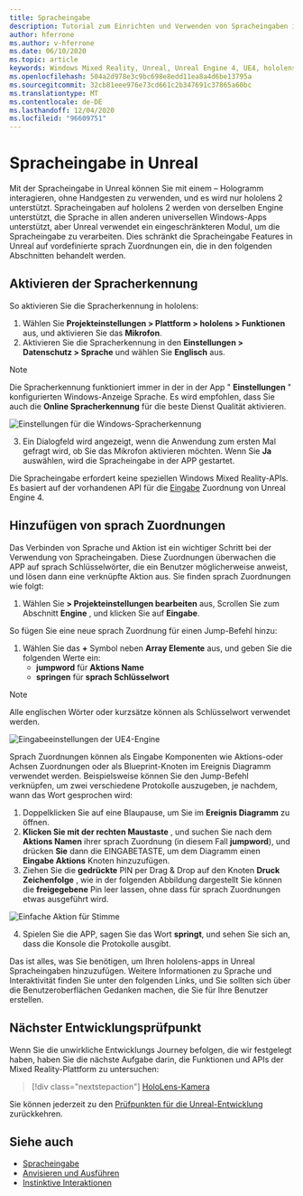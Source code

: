 ```yaml
---
title: Spracheingabe
description: Tutorial zum Einrichten und Verwenden von Spracheingaben in hololens 2 und Unreal Engine
author: hferrone
ms.author: v-hferrone
ms.date: 06/10/2020
ms.topic: article
keywords: Windows Mixed Reality, Unreal, Unreal Engine 4, UE4, hololens 2, Voice, Voice Input, Spracherkennung, gemischte Realität, Entwicklung, Features, Dokumentation, Leitfäden, holograms, Spieleentwicklung, Mixed Reality-Headset, Windows Mixed Reality-Headset, Virtual Reality-Headset
ms.openlocfilehash: 504a2d978e3c9bc698e8edd11ea8a4d6be13795a
ms.sourcegitcommit: 32cb81eee976e73cd661c2b347691c37865a60bc
ms.translationtype: MT
ms.contentlocale: de-DE
ms.lasthandoff: 12/04/2020
ms.locfileid: "96609751"
---
```

# <a name="voice-input-in-unreal"></a>Spracheingabe in Unreal

Mit der Spracheingabe in Unreal können Sie mit einem – Hologramm interagieren, ohne Handgesten zu verwenden, und es wird nur hololens 2 unterstützt. Spracheingaben auf hololens 2 werden von derselben Engine unterstützt, die Sprache in allen anderen universellen Windows-Apps unterstützt, aber Unreal verwendet ein eingeschränkteren Modul, um die Spracheingabe zu verarbeiten. Dies schränkt die Spracheingabe Features in Unreal auf vordefinierte sprach Zuordnungen ein, die in den folgenden Abschnitten behandelt werden. 

## <a name="enabling-speech-recognition"></a>Aktivieren der Spracherkennung

So aktivieren Sie die Spracherkennung in hololens:
1. Wählen Sie **Projekteinstellungen > Plattform > hololens > Funktionen** aus, und aktivieren Sie das **Mikrofon**. 
2. Aktivieren Sie die Spracherkennung in den **Einstellungen > Datenschutz > Sprache** und wählen Sie **Englisch** aus.

> [!NOTE]
> Die Spracherkennung funktioniert immer in der in der App " **Einstellungen** " konfigurierten Windows-Anzeige Sprache. Es wird empfohlen, dass Sie auch die **Online Spracherkennung** für die beste Dienst Qualität aktivieren.

![Einstellungen für die Windows-Spracherkennung](images/unreal/speech-recognition-settings.png)

3. Ein Dialogfeld wird angezeigt, wenn die Anwendung zum ersten Mal gefragt wird, ob Sie das Mikrofon aktivieren möchten. Wenn Sie **Ja** auswählen, wird die Spracheingabe in der APP gestartet.

Die Spracheingabe erfordert keine speziellen Windows Mixed Reality-APIs. Es basiert auf der vorhandenen API für die [Eingabe](https://docs.unrealengine.com/Gameplay/Input/index.html) Zuordnung von Unreal Engine 4. 

## <a name="adding-speech-mappings"></a>Hinzufügen von sprach Zuordnungen

Das Verbinden von Sprache und Aktion ist ein wichtiger Schritt bei der Verwendung von Spracheingaben. Diese Zuordnungen überwachen die APP auf sprach Schlüsselwörter, die ein Benutzer möglicherweise anweist, und lösen dann eine verknüpfte Aktion aus. Sie finden sprach Zuordnungen wie folgt:
1. Wählen Sie **> Projekteinstellungen bearbeiten** aus, Scrollen Sie zum Abschnitt **Engine** , und klicken Sie auf **Eingabe**.

So fügen Sie eine neue sprach Zuordnung für einen Jump-Befehl hinzu:
1. Wählen Sie das **+** Symbol neben **Array Elemente** aus, und geben Sie die folgenden Werte ein:
    * **jumpword** für **Aktions Name**
    * **springen** für **sprach Schlüsselwort**

> [!NOTE]
> Alle englischen Wörter oder kurzsätze können als Schlüsselwort verwendet werden. 

![Eingabeeinstellungen der UE4-Engine](images/unreal/engine-input.png)

Sprach Zuordnungen können als Eingabe Komponenten wie Aktions-oder Achsen Zuordnungen oder als Blueprint-Knoten im Ereignis Diagramm verwendet werden. Beispielsweise können Sie den Jump-Befehl verknüpfen, um zwei verschiedene Protokolle auszugeben, je nachdem, wann das Wort gesprochen wird:

1. Doppelklicken Sie auf eine Blaupause, um Sie im **Ereignis Diagramm** zu öffnen.
2. **Klicken Sie mit der rechten Maustaste** , und suchen Sie nach dem **Aktions Namen** ihrer sprach Zuordnung (in diesem Fall **jumpword**), und drücken **Sie** dann die EINGABETASTE, um dem Diagramm einen **Eingabe Aktions** Knoten hinzuzufügen.
3. Ziehen Sie die **gedrückte** PIN per Drag & Drop auf den Knoten **Druck Zeichenfolge** , wie in der folgenden Abbildung dargestellt Sie können die **freigegebene** Pin leer lassen, ohne dass für sprach Zuordnungen etwas ausgeführt wird.
 
![Einfache Aktion für Stimme](images/unreal/voice-input-img-03.png)

4. Spielen Sie die APP, sagen Sie das Wort **springt**, und sehen Sie sich an, dass die Konsole die Protokolle ausgibt.

Das ist alles, was Sie benötigen, um Ihren hololens-apps in Unreal Spracheingaben hinzuzufügen. Weitere Informationen zu Sprache und Interaktivität finden Sie unter den folgenden Links, und Sie sollten sich über die Benutzeroberflächen Gedanken machen, die Sie für Ihre Benutzer erstellen.

## <a name="next-development-checkpoint"></a>Nächster Entwicklungsprüfpunkt

Wenn Sie die unwirkliche Entwicklungs Journey befolgen, die wir festgelegt haben, haben Sie die nächste Aufgabe darin, die Funktionen und APIs der Mixed Reality-Plattform zu untersuchen: 

> [!div class="nextstepaction"]
> [HoloLens-Kamera](unreal-hololens-camera.md)

Sie können jederzeit zu den [Prüfpunkten für die Unreal-Entwicklung](unreal-development-overview.md#2-core-building-blocks) zurückkehren.

## <a name="see-also"></a>Siehe auch
* [Spracheingabe](../../design/voice-input.md)
* [Anvisieren und Ausführen](../../design/gaze-and-commit.md)
* [Instinktive Interaktionen](../../design/interaction-fundamentals.md)


